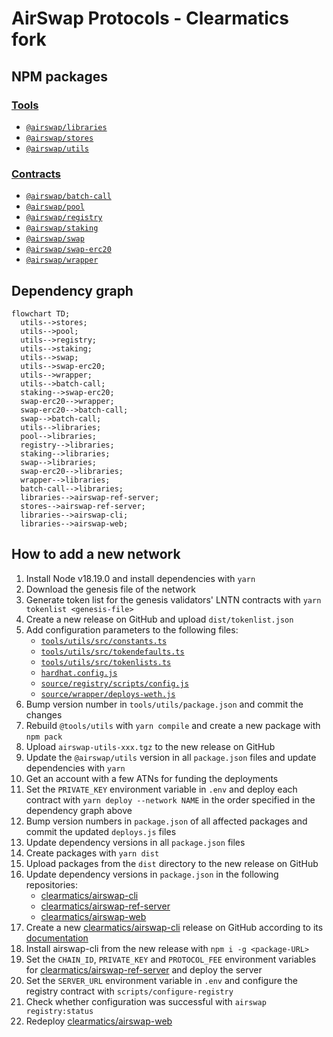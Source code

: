 # AirSwap Protocols - Clearmatics fork

## NPM packages

### [Tools](./tools)

- [`@airswap/libraries`](./tools/libraries)
- [`@airswap/stores`](./tools/stores)
- [`@airswap/utils`](./tools/utils)

### [Contracts](./source)

- [`@airswap/batch-call`](./source/batch-call)
- [`@airswap/pool`](./source/pool)
- [`@airswap/registry`](./source/registry)
- [`@airswap/staking`](./source/staking)
- [`@airswap/swap`](./source/swap)
- [`@airswap/swap-erc20`](./source/swap-erc20)
- [`@airswap/wrapper`](./source/wrapper)

## Dependency graph

```mermaid
flowchart TD;
  utils-->stores;
  utils-->pool;
  utils-->registry;
  utils-->staking;
  utils-->swap;
  utils-->swap-erc20;
  utils-->wrapper;
  utils-->batch-call;
  staking-->swap-erc20;
  swap-erc20-->wrapper;
  swap-erc20-->batch-call;
  swap-->batch-call;
  utils-->libraries;
  pool-->libraries;
  registry-->libraries;
  staking-->libraries;
  swap-->libraries;
  swap-erc20-->libraries;
  wrapper-->libraries;
  batch-call-->libraries;
  libraries-->airswap-ref-server;
  stores-->airswap-ref-server;
  libraries-->airswap-cli;
  libraries-->airswap-web;
```

## How to add a new network

1. Install Node v18.19.0 and install dependencies with `yarn`
1. Download the genesis file of the network
1. Generate token list for the genesis validators' LNTN contracts with
   `yarn tokenlist <genesis-file>`
1. Create a new release on GitHub and upload `dist/tokenlist.json`
1. Add configuration parameters to the following files:
    - [`tools/utils/src/constants.ts`](./tools/utils/src/constants.ts)
    - [`tools/utils/src/tokendefaults.ts`](./tools/utils/src/tokendefaults.ts)
    - [`tools/utils/src/tokenlists.ts`](./tools/utils/src/tokenlists.ts)
    - [`hardhat.config.js`](./hardhat.config.js)
    - [`source/registry/scripts/config.js`](./source/registry/scripts/config.js)
    - [`source/wrapper/deploys-weth.js`](./source/wrapper/deploys-weth.js)
1. Bump version number in `tools/utils/package.json` and commit the changes
1. Rebuild `@tools/utils` with `yarn compile` and create a new package with `npm pack`
1. Upload `airswap-utils-xxx.tgz` to the new release on GitHub
1. Update the `@airswap/utils` version in all `package.json` files and update
   dependencies with `yarn`
1. Get an account with a few ATNs for funding the deployments
1. Set the `PRIVATE_KEY` environment variable in `.env` and deploy each contract
   with `yarn deploy --network NAME` in the order specified in the dependency
   graph above
1. Bump version numbers in `package.json` of all affected packages and commit
   the updated `deploys.js` files
1. Update dependency versions in all `package.json` files
1. Create packages with `yarn dist`
1. Upload packages from the `dist` directory to the new release on GitHub
1. Update dependency versions in `package.json` in the following repositories:
    - [clearmatics/airswap-cli]
    - [clearmatics/airswap-ref-server]
    - [clearmatics/airswap-web]
1. Create a new [clearmatics/airswap-cli] release on GitHub according to its
   [documentation](https://github.com/clearmatics/airswap-cli/blob/autonity/CLEARMATICS.md)
1. Install airswap-cli from the new release with `npm i -g <package-URL>`
1. Set the `CHAIN_ID`, `PRIVATE_KEY` and `PROTOCOL_FEE` environment variables for
   [clearmatics/airswap-ref-server] and deploy the server
1. Set the `SERVER_URL` environment variable in `.env` and configure the registry
   contract with `scripts/configure-registry`
1. Check whether configuration was successful with `airswap registry:status`
1. Redeploy [clearmatics/airswap-web]

[clearmatics/airswap-cli]: https://github.com/clearmatics/airswap-cli
[clearmatics/airswap-ref-server]: https://github.com/clearmatics/airswap-ref-server
[clearmatics/airswap-web]: https://github.com/clearmatics/airswap-web
